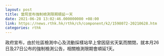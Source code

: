 ```yaml
---
layout: post
title: 當局宣布強制檢測限期順延一天
date: 2021-06-28 13:02:46.000000000 +08:00
link: https://news.rthk.hk/rthk/ch/component/k2/1598072-20210628.htm
categories: rthk
---
```


政府宣布，由於社區檢測中心及流動採樣站早上曾因惡劣天氣而關閉，就本月26日及27日公布的強制檢測公告，相關檢測限期會順延1天。
